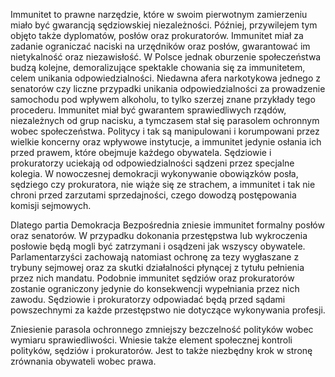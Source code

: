 Immunitet to prawne narzędzie, które w swoim pierwotnym zamierzeniu miało być gwarancją sędziowskiej niezależności. Później, przywilejem tym objęto także dyplomatów, posłów oraz prokuratorów. Immunitet miał za zadanie ograniczać naciski na urzędników oraz posłów, gwarantować im nietykalność oraz niezawisłość. W Polsce jednak oburzenie społeczeństwa budzą kolejne, demoralizujące spektakle chowania się za immunitetem, celem unikania odpowiedzialności. Niedawna afera narkotykowa jednego z senatorów czy liczne przypadki unikania odpowiedzialności za prowadzenie samochodu pod wpływem alkoholu, to tylko szerzej znane przykłady tego procederu. Immunitet miał być gwarantem sprawiedliwych rządów, niezależnych od grup nacisku, a tymczasem stał się parasolem ochronnym wobec społeczeństwa. Politycy i tak są manipulowani i korumpowani przez wielkie koncerny oraz wpływowe instytucje, a immunitet jedynie osłania ich przed prawem, które obejmuje każdego obywatela. Sędziowie i prokuratorzy uciekają od odpowiedzialności sądzeni przez specjalne kolegia. W nowoczesnej demokracji wykonywanie obowiązków posła, sędziego czy prokuratora, nie wiąże się ze strachem, a immunitet i tak nie chroni przed zarzutami sprzedajności, czego dowodzą postępowania komisji sejmowych.

Dlatego partia Demokracja Bezpośrednia zniesie immunitet formalny posłów oraz senatorów. W przypadku dokonania przestępstwa lub wykroczenia posłowie będą mogli być zatrzymani i osądzeni jak wszyscy obywatele. Parlamentarzyści zachowają natomiast ochronę za tezy wygłaszane z trybuny sejmowej oraz za skutki działalności płynącej z tytułu pełnienia przez nich mandatu. Podobnie immunitet sędziów oraz prokuratorów zostanie ograniczony jedynie do konsekwencji wypełniania przez nich zawodu. Sędziowie i prokuratorzy odpowiadać będą przed sądami powszechnymi za każde przestępstwo nie dotyczące wykonywania profesji.

Zniesienie parasola ochronnego zmniejszy bezczelność polityków wobec wymiaru sprawiedliwości. Wniesie także element społecznej kontroli polityków, sędziów i prokuratorów. Jest to także niezbędny krok w stronę zrównania obywateli wobec prawa.